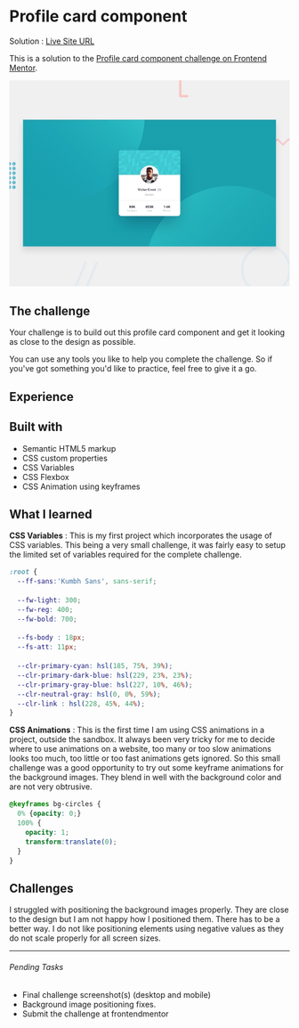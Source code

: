 #  Profile card component

Solution : [Live Site URL](https://frontend-mentor-challenges-ecru.vercel.app/profile-card-component)

This is a solution to the [Profile card component challenge on Frontend Mentor](https://www.frontendmentor.io/challenges/profile-card-component-cfArpWshJ).

![Design preview for the Profile card component coding challenge](./design/desktop-preview.jpg)


## The challenge

Your challenge is to build out this profile card component and get it looking as close to the design as possible.

You can use any tools you like to help you complete the challenge. So if you've got something you'd like to practice, feel free to give it a go.


## Experience

## Built with

- Semantic HTML5 markup
- CSS custom properties
- CSS Variables
- CSS Flexbox
- CSS Animation using keyframes

## What I learned

**CSS Variables** : This is my first project which incorporates the usage of  CSS variables. This being a very small challenge, it was fairly easy to setup the limited set of variables required for the complete challenge. 

```css
:root {
  --ff-sans:'Kumbh Sans', sans-serif;
  
  --fw-light: 300;
  --fw-reg: 400;
  --fw-bold: 700;

  --fs-body : 18px;
  --fs-att: 11px;

  --clr-primary-cyan: hsl(185, 75%, 39%);
  --clr-primary-dark-blue: hsl(229, 23%, 23%);
  --clr-primary-gray-blue: hsl(227, 10%, 46%);
  --clr-neutral-gray: hsl(0, 0%, 59%);
  --clr-link : hsl(228, 45%, 44%);
}
```

**CSS Animations** : This is the first time I am using CSS animations in a project, outside the sandbox. It always been very tricky for me to decide where to use animations on a website, too many or too slow animations looks too much, too little or too fast animations gets ignored. So this small challenge was a good opportunity to try out some keyframe animations for the background images. They blend in well with the background color and are not very obtrusive. 

```css
@keyframes bg-circles {
  0% {opacity: 0;}
  100% {
    opacity: 1;
    transform:translate(0);
  }
}
```

## Challenges

I struggled with positioning the background images properly. They are close to the design but I am not happy how I positioned them. There has to be a better way. I do not like positioning elements using negative values as they do not scale properly for all screen sizes. 

---

###### Pending Tasks 

- Final challenge screenshot(s) (desktop and mobile)
- Background image positioning fixes.
- Submit the challenge at frontendmentor
